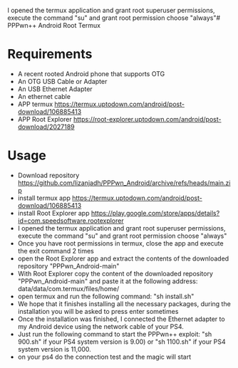 I opened the termux application and grant root superuser permissions, execute the command "su" and grant root permission choose "always"# PPPwn++ Android Root Termux
# Requirements
- A recent rooted Android phone that supports OTG
- An OTG USB Cable or Adapter
- An USB Ethernet Adapter
- An ethernet cable
- APP termux https://termux.uptodown.com/android/post-download/106885413
- APP Root Explorer https://root-explorer.uptodown.com/android/post-download/2027189

# Usage
- Download repository https://github.com/lizanjadh/PPPwn_Android/archive/refs/heads/main.zip
-  install termux app https://termux.uptodown.com/android/post-download/106885413
-  install Root Explorer app https://play.google.com/store/apps/details?id=com.speedsoftware.rootexplorer
-  I opened the termux application and grant root superuser permissions, execute the command "su" and grant root permission choose "always"
- Once you have root permissions in termux, close the app and execute the exit command 2 times
- open the Root Explorer app and extract the contents of the downloaded repository "PPPwn_Android-main"
- With Root Explorer copy the content of the downloaded repository "PPPwn_Android-main" and paste it at the following address: data/data/com.termux/files/home/
- open termux and run the following command: "sh install.sh"
- We hope that it finishes installing all the necessary packages, during the installation you will be asked to press enter sometimes
- Once the installation was finished, I connected the Ethernet adapter to my Android device using the network cable of your PS4.
- Just run the following command to start the PPPwn++ exploit: "sh 900.sh" if your PS4 system version is 9.00) or "sh 1100.sh" if your PS4 system version is 11,000.
- on your ps4 do the connection test and the magic will start
